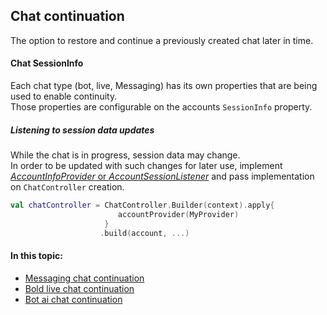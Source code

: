 ## Chat continuation
The option to restore and continue a previously created chat later in time.    

#### Chat SessionInfo
Each chat type (bot, live, Messaging) has its own properties that are being used to enable continuity.   
Those properties are configurable on the accounts `SessionInfo` property.   

##### Listening to session data updates
While the chat is in progress, session data may change.  
In order to be updated with such changes for later use, implement [_AccountInfoProvider_ or _AccountSessionListener_](android-AccountInfoProvider) and pass implementation on `ChatController` creation. 
```kotlin
val chatController = ChatController.Builder(context).apply{
                        accountProvider(MyProvider)
                     }               
                    .build(account, ...)
```


#### In this topic:
- [Messaging chat continuation](AsyncChatContinuation)
- [Bold live chat continuation](BoldChatContinuation)
- [Bot ai chat continuation](BotChatContinuation)
